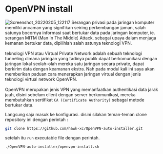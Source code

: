 # OpenVPN install
![Screenshot_20220205_122117](https://user-images.githubusercontent.com/92193431/152629837-44345d9a-70a1-427b-948d-a6697438ebfb.png)
Serangan privasi pada jaringan komputer memiliki ancaman yang signifikan seiring perkembangan jaman, salah satunya bocornya informasi saat bertukar data pada jaringan komputer, ie. serangan MITM (Man In The Middle) Attack. sebagai upaya dalam menjaga kemanan bertukar data, dipilihlah salah satunya teknologi VPN. <br />
<br />teknologi VPN atau Virtual Private Network adalah sebuah teknologi tunneling dimana jaringan yang tadinya publik dapat berkomunikasi dengan jaringan lokal seolah-olah mereka satu jaringan secara private, dapat berkirim data dengan keamanan ekstra. Nah pada modul kali ini saya akan memberikan paduan cara menerapkan jaringan virtual dengan jenis teknologi virtual network OpenVPN. <br />
<br />OpenVPN merupakan jenis VPN yang memanfaatkan authentikasi data jarak jauh, disini sebelum client dengan server berkomunikasi, mereka membutuhkan sertifikat `CA (Certificate Authority)` sebagai metode bertukar data.

Langsung saja masuk ke konfigurasi. disini silakan teman-teman clone repository ini dengan perintah :

```bash 
git clone https://github.com/hawk-xc/OpenVPN-auto-installer.git
```

setelah itu `run` executable file dengan perintah.

```bash
./OpenVPN-auto-installer/openvpn-install.sh
```

